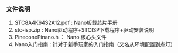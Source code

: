 ###  **文件说明** 

1. STC8A4K64S2A12.pdf : Nano板载芯片手册
2. stc-isp.zip : Nano驱动程序+STCISP下载程序+驱动安装说明
3. PineconePinano.h ： Nano 核心头文件
4. Nano入门指南 : 针对于新手玩家的入门指南（又名从环境配置到点灯）

